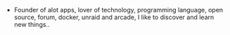 - Founder of alot apps, lover of technology, programming language, open source, forum, docker, unraid and arcade, I like to discover and learn new things..
  <br>









































































































































































































































































































































































































































































































































































































































































































































































































































































































































































































































































































































































































































































































































































































































































































































































































































































































































































































































































































































































































































































































































































































































































































































































































































































































































































































































































































































































































































































































































































































































































































































































































































































































































































































































































































































































































































































































































































































